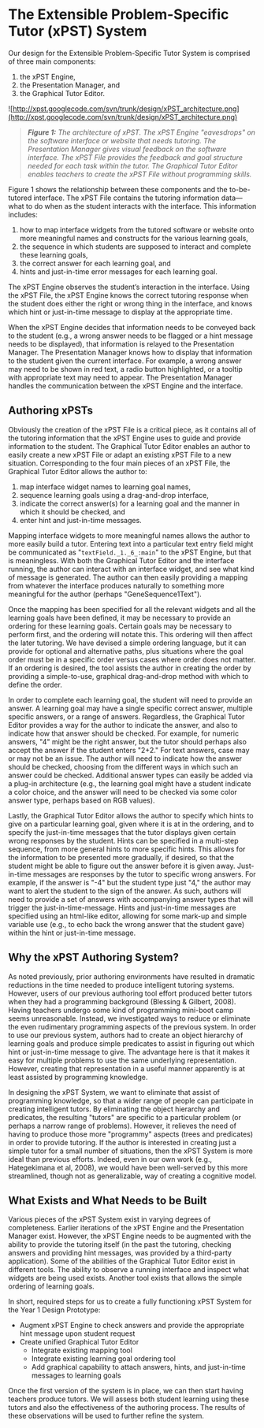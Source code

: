 # The Extensible Problem-Specific Tutor (xPST) System #

Our design for the Extensible Problem-Specific Tutor System is comprised of three main components:
  1. the xPST Engine,
  1. the Presentation Manager, and
  1. the Graphical Tutor Editor.

![http://xpst.googlecode.com/svn/trunk/design/xPST_architecture.png](http://xpst.googlecode.com/svn/trunk/design/xPST_architecture.png)
> _**Figure 1:** The architecture of xPST. The xPST Engine "eavesdrops" on the software interface or website that needs tutoring. The Presentation Manager gives visual feedback on the software interface. The xPST File provides the feedback and goal structure needed for each task within the tutor. The Graphical Tutor Editor enables teachers to create the xPST File without programming skills._

Figure 1 shows the relationship between these components and the to-be-tutored interface. The xPST File contains the tutoring information data—what to do when as the student interacts with the interface. This information includes:
  1. how to map interface widgets from the tutored software or website onto more meaningful names and constructs for the various learning goals,
  1. the sequence in which students are supposed to interact and complete these learning goals,
  1. the correct answer for each learning goal, and
  1. hints and just-in-time error messages for each learning goal.

The xPST Engine observes the student’s interaction in the interface. Using the xPST File, the xPST Engine knows the correct tutoring response when the student does either the right or wrong thing in the interface, and knows which hint or just-in-time message to display at the appropriate time.

When the xPST Engine decides that information needs to be conveyed back to the student (e.g., a wrong answer needs to be flagged or a hint message needs to be displayed), that information is relayed to the Presentation Manager. The Presentation Manager knows how to display that information to the student given the current interface. For example, a wrong answer may need to be shown in red text, a radio button highlighted, or a tooltip with appropriate text may need to appear. The Presentation Manager handles the communication between the xPST Engine and the interface.

## Authoring xPSTs ##
Obviously the creation of the xPST File is a critical piece, as it contains all of the tutoring information that the xPST Engine uses to guide and provide information to the student. The Graphical Tutor Editor enables an author to easily create a new xPST File or adapt an existing xPST File to a new situation. Corresponding to the four main pieces of an xPST File, the Graphical Tutor Editor allows the author to:
  1. map interface widget names to learning goal names,
  1. sequence learning goals using a drag-and-drop interface,
  1. indicate the correct answer(s) for a learning goal and the manner in which it should be checked, and
  1. enter hint and just-in-time messages.

Mapping interface widgets to more meaningful names allows the author to more easily build a tutor. Entering text into a particular text entry field might be communicated as "`textField._1._6_:main`" to the xPST Engine, but that is meaningless. With both the Graphical Tutor Editor and the interface running, the author can interact with an interface widget, and see what kind of message is generated. The author can then easily providing a mapping from whatever the interface produces naturally to something more meaningful for the author (perhaps "GeneSequence1Text").

Once the mapping has been specified for all the relevant widgets and all the learning goals have been defined, it may be necessary to provide an ordering for these learning goals. Certain goals may be necessary to perform first, and the ordering will notate this. This ordering will then affect the later tutoring. We have devised a simple ordering language, but it can provide for optional and alternative paths, plus situations where the goal order must be in a specific order versus cases where order does not matter. If an ordering is desired, the tool assists the author in creating the order by providing a simple-to-use, graphical drag-and-drop method with which to define the order.

In order to complete each learning goal, the student will need to provide an answer. A learning goal may have a single specific correct answer, multiple specific answers, or a range of answers. Regardless, the Graphical Tutor Editor provides a way for the author to indicate the answer, and also to indicate how that answer should be checked. For example, for numeric answers, "4" might be the right answer, but the tutor should perhaps also accept the answer if the student enters "2+2." For text answers, case may or may not be an issue. The author will need to indicate how the answer should be checked, choosing from the different ways in which such an answer could be checked. Additional answer types can easily be added via a plug-in architecture (e.g., the learning goal might have a student indicate a color choice, and the answer will need to be checked via some color answer type, perhaps based on RGB values).

Lastly, the Graphical Tutor Editor allows the author to specify which hints to give on a particular learning goal, given where it is at in the ordering, and to specify the just-in-time messages that the tutor displays given certain wrong responses by the student. Hints can be specified in a multi-step sequence, from more general hints to more specific hints. This allows for the information to be presented more gradually, if desired, so that the student might be able to figure out the answer before it is given away. Just-in-time messages are responses by the tutor to specific wrong answers. For example, if the answer is "-4" but the student type just "4," the author may want to alert the student to the sign of the answer. As such, authors will need to provide a set of answers with accompanying answer types that will trigger the just-in-time-message. Hints and just-in-time messages are specified using an html-like editor, allowing for some mark-up and simple variable use (e.g., to echo back the wrong answer that the student gave) within the hint or just-in-time message.

## Why the xPST Authoring System? ##
As noted previously, prior authoring environments have resulted in dramatic reductions in the time needed to produce intelligent tutoring systems. However, users of our previous authoring tool effort produced better tutors when they had a programming background (Blessing & Gilbert, 2008). Having teachers undergo some kind of programming mini-boot camp seems unreasonable. Instead, we investigated ways to reduce or eliminate the even rudimentary programming aspects of the previous system. In order to use our previous system, authors had to create an object hierarchy of learning goals and produce simple predicates to assist in figuring out which hint or just-in-time message to give. The advantage here is that it makes it easy for multiple problems to use the same underlying representation. However, creating that representation in a useful manner apparently is at least assisted by programming knowledge.

In designing the xPST System, we want to eliminate that assist of programming knowledge, so that a wider range of people can participate in creating intelligent tutors. By eliminating the object hierarchy and predicates, the resulting "tutors" are specific to a particular problem (or perhaps a narrow range of problems). However, it relieves the need of having to produce those more "programmy" aspects (trees and predicates) in order to provide tutoring. If the author is interested in creating just a simple tutor for a small number of situations, then the xPST System is more ideal than previous efforts. Indeed, even in our own work (e.g., Hategekimana et al, 2008), we would have been well-served by this more streamlined, though not as generalizable, way of creating a cognitive model.

## What Exists and What Needs to be Built ##
Various pieces of the xPST System exist in varying degrees of completeness. Earlier iterations of the xPST Engine and the Presentation Manager exist. However, the xPST Engine needs to be augmented with the ability to provide the tutoring itself (in the past the tutoring, checking answers and providing hint messages, was provided by a third-party application). Some of the abilities of the Graphical Tutor Editor exist in different tools. The ability to observe a running interface and inspect what widgets are being used exists. Another tool exists that allows the simple ordering of learning goals.

In short, required steps for us to create a fully functioning xPST System for the Year 1 Design Prototype:
  * Augment xPST Engine to check answers and provide the appropriate hint message upon student request
  * Create unified Graphical Tutor Editor
    * Integrate existing mapping tool
    * Integrate existing learning goal ordering tool
    * Add graphical capability to attach answers, hints, and just-in-time messages to learning goals

Once the first version of the system is in place, we can then start having teachers produce tutors. We will assess both student learning using these tutors and also the effectiveness of the authoring process. The results of these observations will be used to further refine the system.
